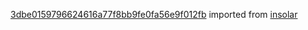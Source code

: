 [3dbe0159796624616a77f8bb9fe0fa56e9f012fb](https://github.com/insolar/insolar/commit/3dbe0159796624616a77f8bb9fe0fa56e9f012fb) imported from [insolar](https://github.com/insolar/insolar)
